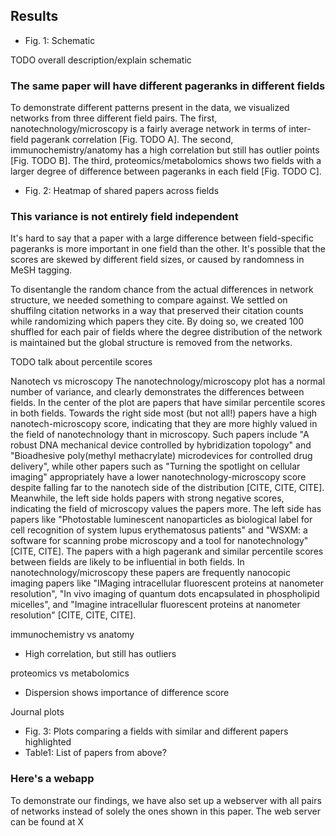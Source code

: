 ## Results

- Fig. 1: Schematic

TODO overall description/explain schematic

### The same paper will have different pageranks in different fields

To demonstrate different patterns present in the data, we visualized networks from three different field pairs.
The first, nanotechnology/microscopy is a fairly average network in terms of inter-field pagerank correlation [Fig. TODO A].
The second, immunochemistry/anatomy has a high correlation but still has outlier points [Fig. TODO B].
The third, proteomics/metabolomics shows two fields with a larger degree of difference between pageranks in each field [Fig. TODO C].

- Fig. 2: Heatmap of shared papers across fields

### This variance is not entirely field independent
It's hard to say that a paper with a large difference between field-specific pageranks is more important in one field than the other.
It's possible that the scores are skewed by different field sizes, or caused by randomness in MeSH tagging.

To disentangle the random chance from the actual differences in network structure, we needed something to compare against.
We settled on shuffilng citation networks in a way that preserved their citation counts while randomizing which papers they cite.
By doing so, we created 100 shuffled for each pair of fields where the degree distribution of the network is maintained but the global structure is removed from the networks.

TODO talk about percentile scores


Nanotech vs microscopy
The nanotechnology/microscopy plot has a normal number of variance, and clearly demonstrates the differences between fields.
In the center of the plot are papers that have similar percentile scores in both fields.
Towards the right side most (but not all!) papers have a high nanotech-microscopy score, indicating that they are more highly valued in the field of nanotechnology thant in microscopy.
Such papers include "A robust DNA mechanical device controlled by hybridization topology" and "Bioadhesive poly(methyl methacrylate) microdevices for controlled drug delivery", while other papers such as "Turning the spotlight on cellular imaging" appropriately have a lower nanotechnology-microscopy score despite falling far to the nanotech side of the distribution [CITE, CITE, CITE].
Meanwhile, the left side holds papers with strong negative scores, indicating the field of microscopy values the papers more.
The left side has papers like "Photostable luminescent nanoparticles as biological label for cell recognition of system lupus erythematosus patients" and "WSXM: a software for scanning probe microscopy and a tool for nanotechnology" [CITE, CITE].
The papers with a high pagerank and similar percentile scores between fields are likely to be influential in both fields. 
In nanotechnology/microscopy these papers are frequently nanocopic imaging papers like "IMaging intracellular fluorescent proteins at nanometer resolution", "In vivo imaging of quantum dots encapsulated in phospholipid micelles", and  "Imagine intracellular fluorescent proteins at nanometer resolution" [CITE, CITE, CITE].

immunochemistry vs anatomy
- High correlation, but still has outliers 

proteomics vs metabolomics
- Dispersion shows importance of difference score

Journal plots


- Fig. 3: Plots comparing a fields with similar and different papers highlighted
- Table1: List of papers from above?


### Here's a webapp 

To demonstrate our findings, we have also set up a webserver with all pairs of networks instead of solely the ones shown in this paper.
The web server can be found at X
